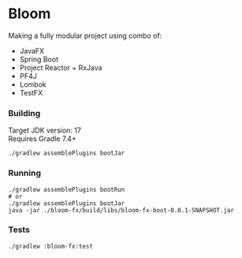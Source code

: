 # Bloom

Making a fully modular project using combo of:

- JavaFX
- Spring Boot
- Project Reactor + RxJava
- PF4J
- Lombok
- TestFX

### Building

Target JDK version: 17 \
Requires Gradle 7.4+

```shell
./gradlew assemblePlugins bootJar
```

### Running

```shell
./gradlew assemblePlugins bootRun
# or
./gradlew assemblePlugins bootJar
java -jar ./bloom-fx/build/libs/bloom-fx-boot-0.0.1-SNAPSHOT.jar
```

### Tests

```shell
./gradlew :bloom-fx:test
```
